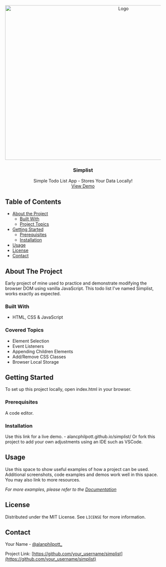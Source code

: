 <!-- PROJECT LOGO -->
<br />
<p align="center">
  <a href="https://github.com/alancphilpott/simplist">
    <img src="https://i.imgur.com/FFh1DEV.png" alt="Logo" width="750" height="500">
  </a>

  <h3 align="center">Simplist</h3>

  <p align="center">
    Simple Todo List App - Stores Your Data Locally!
    <br />
    <a href="https://alancphilpott.github.io/simplist/">View Demo</a>
  </p>
</p>

<!-- TABLE OF CONTENTS -->

## Table of Contents

-   [About the Project](#about-the-project)
    -   [Built With](#built-with)
    -   [Project Topics](#covered-topics)
-   [Getting Started](#getting-started)
    -   [Prerequisites](#prerequisites)
    -   [Installation](#installation)
-   [Usage](#usage)
-   [License](#license)
-   [Contact](#contact)

<!-- ABOUT THE PROJECT -->

## About The Project

Early project of mine used to practice and demonstrate modifying the browser DOM using vanilla JavaScript. This todo list I've named Simplist, works exactly as expected.

### Built With

-   HTML, CSS & JavaScript

### Covered Topics

-   Element Selection
-   Event Listeners
-   Appending Children Elements
-   Add/Remove CSS Classes
-   Browser Local Storage

<!-- GETTING STARTED -->

## Getting Started

To set up this project locally, open index.html in your browser.

### Prerequisites

A code editor.

### Installation

Use this link for a live demo. - alancphilpott.github.io/simplist/
Or fork this project to add your own adjustments using an IDE such as VSCode.

<!-- USAGE EXAMPLES -->

## Usage

Use this space to show useful examples of how a project can be used. Additional screenshots, code examples and demos work well in this space. You may also link to more resources.

_For more examples, please refer to the [Documentation](https://example.com)_

<!-- LICENSE -->

## License

Distributed under the MIT License. See `LICENSE` for more information.

<!-- CONTACT -->

## Contact

Your Name - [@alanphilpott\_](https://twitter.com/alanphilpott_)

Project Link: [https://github.com/your_username/simplist](https://github.com/your_username/simplist)
